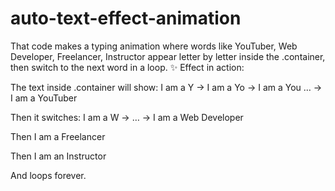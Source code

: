 # auto-text-effect-animation
That code makes a typing animation where words like YouTuber, Web Developer, Freelancer, Instructor appear letter by letter inside the .container, then switch to the next word in a loop.
✨ Effect in action:

The text inside .container will show:
I am a Y → I am a Yo → I am a You … → I am a YouTuber

Then it switches:
I am a W → … → I am a Web Developer

Then I am a Freelancer

Then I am an Instructor

And loops forever.
